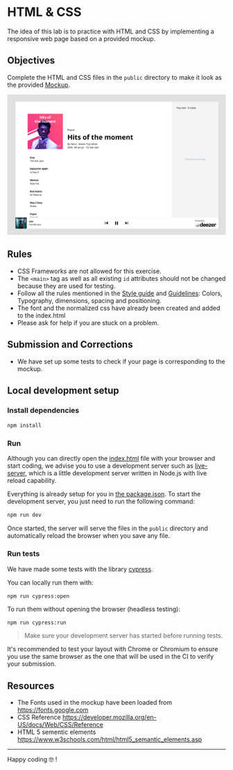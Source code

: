 # HTML & CSS

The idea of this lab is to practice with HTML and CSS by implementing a responsive web page based on a provided mockup.


## Objectives

Complete the HTML and CSS files in the `public` directory to make it look as the provided [Mockup](https://www.figma.com/file/J4VbVpfdcSPxtVzi94dTD5/Music-player?node-id=56%3A107).

![Mockup](mockup.png)

## Rules

- CSS Frameworks are not allowed for this exercise.
- The `<main>` tag as well as all existing `id` attributes should not be changed because they are used for testing. 
- Follow all the rules mentioned in the [Style guide](https://www.figma.com/file/J4VbVpfdcSPxtVzi94dTD5/Music-player?node-id=91%3A115) and [Guidelines](https://www.figma.com/file/J4VbVpfdcSPxtVzi94dTD5/Music-player?node-id=56%3A266): Colors, Typography, dimensions, spacing and positioning.
- The font and the normalized css have already been created and added to the index.html
- Please ask for help if you are stuck on a problem.

## Submission and Corrections

- We have set up some tests to check if your page is corresponding to the mockup.


## Local development setup
### Install dependencies
```sh
npm install
```

### Run
Although you can directly open the [index.html](public/index.html) file with your browser and start coding, we advise you to use a development server such as [live-server](https://www.npmjs.com/package/live-server), which is a little development server written in Node.js with live reload capability.

Everything is already setup for you in [the package.json](package.json). To start the development server, you just need to run the following command:
```sh
npm run dev
```

Once started, the server will serve the files in the `public` directory and automatically reload the browser when you save any file.

### Run tests
We have made some tests with the library [cypress](https://www.cypress.io/).

You can locally run them with:
```sh
npm run cypress:open
```

To run them without opening the browser (headless testing):
```shell
npm run cypress:run
```

> Make sure your development server has started before running tests.

It's recommended to test your layout with Chrome or Chromium to ensure you use the same browser as the one that will be used in the CI to verify your submission.

## Resources
- The Fonts used in the mockup have been loaded from https://fonts.google.com
- CSS Reference https://developer.mozilla.org/en-US/docs/Web/CSS/Reference
- HTML 5 sementic elements https://www.w3schools.com/html/html5_semantic_elements.asp

___

Happy coding 🤓 !
